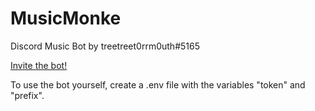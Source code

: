 # MusicMonke
 Discord Music Bot by treetreet0rrm0uth#5165
 
 [Invite the bot!](https://discord.com/api/oauth2/authorize?client_id=827602845984751647&permissions=36703232&scope=bot)

To use the bot yourself, create a .env file with the variables "token" and "prefix".
